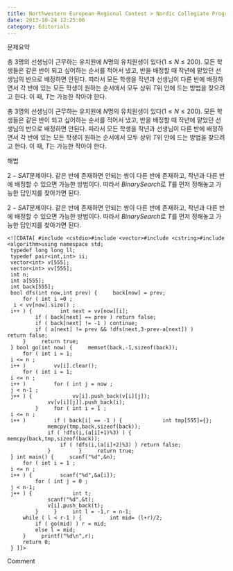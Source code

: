 ```yaml
---
title: Northwestern European Regional Contest > Nordic Collegiate Programming Contest 2012, no.K Kindergarten
date: 2013-10-24 12:25:00
category: Editorials
---
```


문제요약

총 $3$명의 선생님이 근무하는 유치원에 $N$명의 유치원생이 있다$(1\leq{}N\leq{}200)$. 모든 학생들은 같은 반이 되고 싶어하는 순서를 적어서 냈고, 반을 배정할 때 작년에 맡았던 선생님의 반으로 배정하면 안된다. 따라서 모든 학생을 작년과 선생님이 다른 반에 배정하면서 각 반에 있는 모든 학생이 원하는 순서에서 모두 상위 $T$위 안에 드는 방법을 찾으려고 한다. 이 때, $T$는 가능한 작아야 한다. 

총 $3$명의 선생님이 근무하는 유치원에 $N$명의 유치원생이 있다$(1\leq{}N\leq{}200)$. 모든 학생들은 같은 반이 되고 싶어하는 순서를 적어서 냈고, 반을 배정할 때 작년에 맡았던 선생님의 반으로 배정하면 안된다. 따라서 모든 학생을 작년과 선생님이 다른 반에 배정하면서 각 반에 있는 모든 학생이 원하는 순서에서 모두 상위 $T$위 안에 드는 방법을 찾으려고 한다. 이 때, $T$는 가능한 작아야 한다. 





해법

$2-SAT$문제이다. 같은 반에 존재하면 안되는 쌍이 다른 반에 존재하고, 작년과 다른 반에 배정할 수 있으면 가능한 방법이다. 따라서 $BinarySearch$로 $T$를 먼저 정해놓고 가능한 답인지를 찾아가면 된다. 

$2-SAT$문제이다. 같은 반에 존재하면 안되는 쌍이 다른 반에 존재하고, 작년과 다른 반에 배정할 수 있으면 가능한 방법이다. 따라서 $BinarySearch$로 $T$를 먼저 정해놓고 가능한 답인지를 찾아가면 된다. 






```
<![CDATA[ #include <cstdio>#include <vector>#include <cstring>#include <algorithm>using namespace std;
 typedef long long ll;
 typedef pair<int,int> ii;
 vector<int> v[555];
 vector<int> vv[555];
 int n;
 int a[555];
 int back[555];
 bool dfs(int now,int prev) {     back[now] = prev;
     for ( int i =0 ;
  i < vv[now].size() ;
 i++ ) {         int next = vv[now][i];
         if ( back[next] == prev ) return false;
         if ( back[next] != -1 ) continue;
         if ( a[next] != prev && !dfs(next,3-prev-a[next]) )             return false;
     }     return true;
 } bool go(int now) {     memset(back,-1,sizeof(back));
     for ( int i = 1;
 i <= n ;
 i++ )         vv[i].clear();
     for ( int i = 1;
 i <= n ;
 i++ )         for ( int j = now ;
 j < n-1 ;
 j++ ) {             vv[i].push_back(v[i][j]);
             vv[v[i][j]].push_back(i);
         }     for ( int i = 1 ;
 i <= n ;
 i++ )         if ( back[i] == -1 ) {             int tmp[555]={};
             memcpy(tmp,back,sizeof(back));
             if ( !dfs(i,(a[i]+1)%3) ) {                 memcpy(back,tmp,sizeof(back));
                 if ( !dfs(i,(a[i]+2)%3) ) return false;
             }         }     return true;
 } int main() {     scanf("%d",&n);
     for ( int i = 1 ;
 i <= n ;
 i++ ) {         scanf("%d",&a[i]);
         for ( int j = 0 ;
 j < n-1;
 j++ ) {             int t;
             scanf("%d",&t);
             v[i].push_back(t);
         }     }     int l = -1,r = n-1;
     while ( l < r-1 ) {         int mid= (l+r)/2;
         if ( go(mid) ) r = mid;
         else l = mid;
     }     printf("%d\n",r);
     return 0;
 } ]]>
```
Comment

